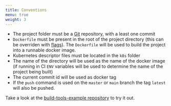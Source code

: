 ```yaml
---
title: Conventions
menu: true
weight: 3
---
```


* The project folder must be a [Git](https://git-scm.com/) repository, with a least one commit
* `Dockerfile` must be present in the root of the project directory (this can be overriden with [flags](/commands\#build)). The `Dockerfile` will be used to build the project into a runnable docker image.
* Kubernetes descriptor files must be located in the `k8s` folder
* The name of the directory will be used as the name of the docker image (if running in CI `ENV` variables will be used to determine the name of the project being built)
* The current commit id will be used as docker tag
* If the `push` command is used on the `master` or `main` branch the tag `latest` will also be pushed.

Take a look at the [build-tools-example repository](https://github.com/buildtool/build-tools-examples) to try it out.
